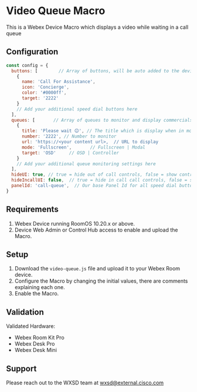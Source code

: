 # Video Queue Macro

This is a Webex Device Macro which displays a video while waiting in a call queue

## Configuration

```js
const config = {
  buttons: [        // Array of buttons, will be auto added to the device
    {
      name: 'Call For Assistance',
      icon: 'Concierge',
      color: '#0000ff',
      target: '2222'
    }
    // Add your additional speed dial buttons here
  ],
  queues: [       // Array of queues to monitor and display commercials
    {
      title: 'Please wait 😊', // The title which is display when in modal mode
      number: '2222', // Number to monitor
      url: 'https://<your content url>,  // URL to display
      mode: 'Fullscreen',       // Fullscreen | Modal
      target: 'OSD'     // OSD | Controller
    }
    // Add your additional queue monitoring settings here
  ],
  hideUI: true, // true = hide out of call controls, false = show controls
  hideIncallUI: false,  // true = hide in call call controls, false = show controls
  panelId: 'call-queue',  // Our base Panel Id for all speed dial buttons
}
```

## Requirements

1. Webex Device running RoomOS 10.20.x or above.
2. Device Web Admin or Control Hub access to enable and upload the Macro.

## Setup

1. Download the ``video-queue.js`` file and upload it to your Webex Room device.
2. Configure the Macro by changing the initial values, there are comments explaining each one.
3. Enable the Macro.

## Validation

Validated Hardware:

* Webex Room Kit Pro
* Webex Desk Pro
* Webex Desk Mini

## Support

Please reach out to the WXSD team at [wxsd@external.cisco.com](mailto:wxsd@external.cisco.com?subject=video-queue-macro)
